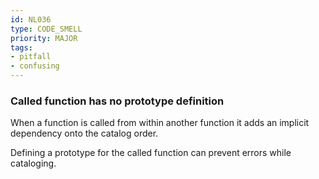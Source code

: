```yaml
---
id: NL036
type: CODE_SMELL
priority: MAJOR
tags:
- pitfall
- confusing
---
```


### Called function has no prototype definition

When a function is called from within another function it adds an implicit dependency onto the catalog order.

Defining a prototype for the called function can prevent errors while cataloging.

